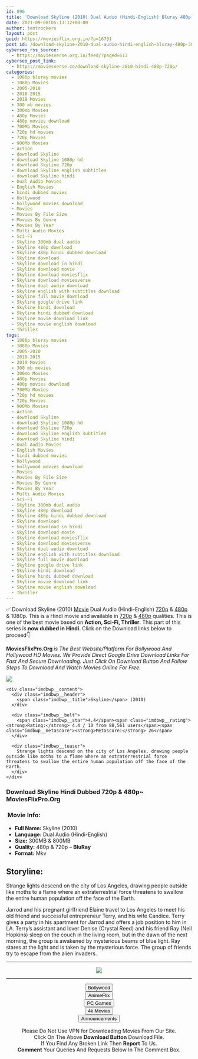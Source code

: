 ```yaml
---
id: 896
title: 'Download Skyline (2010) Dual Audio (Hindi-English) Bluray 480p [300MB] || 720p [800MB]'
date: 2021-09-08T05:13:12+00:00
author: tentrockers
layout: post
guid: https://moviesflix.org.in/?p=16791
post id: /download-skyline-2010-dual-audio-hindi-english-bluray-480p-300mb-720p-800mb/
cyberseo_rss_source:
  - https://moviesverse.org.in/feed/?paged=513
cyberseo_post_link:
  - https://moviesverse.co/download-skyline-2010-hindi-480p-720p/
categories:
  - 1080p bluray movies
  - 1080p Movies
  - 2005-2010
  - 2010-2015
  - 2019 Movies
  - 300 mb movies
  - 300mb Movies
  - 480p Movies
  - 480p movies download
  - 700Mb Movies
  - 720p hd movies
  - 720p Movies
  - 900Mb Movies
  - Action
  - download Skyline
  - download Skyline 1080p hd
  - download Skyline 720p
  - download Skyline english subtitles
  - download Skyline hindi
  - Dual Audio Movies
  - English Movies
  - hindi dubbed movies
  - Hollywood
  - hollywood movies download
  - Movies
  - Movies By File Size
  - Movies By Genre
  - Movies By Year
  - Multi Audio Movies
  - Sci-Fi
  - Skyline 300mb dual audio
  - Skyline 480p download
  - Skyline 480p hindi dubbed download
  - Skyline download
  - Skyline download in hindi
  - Skyline download movie
  - Skyline download moviesflix
  - Skyline download moviesverse
  - Skyline dual audio download
  - Skyline english with subtitles download
  - Skyline full movie download
  - Skyline google drive link
  - Skyline hindi download
  - Skyline hindi dubbed download
  - Skyline movie download link
  - Skyline movie english download
  - Thriller
tags:
  - 1080p bluray movies
  - 1080p Movies
  - 2005-2010
  - 2010-2015
  - 2019 Movies
  - 300 mb movies
  - 300mb Movies
  - 480p Movies
  - 480p movies download
  - 700Mb Movies
  - 720p hd movies
  - 720p Movies
  - 900Mb Movies
  - Action
  - download Skyline
  - download Skyline 1080p hd
  - download Skyline 720p
  - download Skyline english subtitles
  - download Skyline hindi
  - Dual Audio Movies
  - English Movies
  - hindi dubbed movies
  - Hollywood
  - hollywood movies download
  - Movies
  - Movies By File Size
  - Movies By Genre
  - Movies By Year
  - Multi Audio Movies
  - Sci-Fi
  - Skyline 300mb dual audio
  - Skyline 480p download
  - Skyline 480p hindi dubbed download
  - Skyline download
  - Skyline download in hindi
  - Skyline download movie
  - Skyline download moviesflix
  - Skyline download moviesverse
  - Skyline dual audio download
  - Skyline english with subtitles download
  - Skyline full movie download
  - Skyline google drive link
  - Skyline hindi download
  - Skyline hindi dubbed download
  - Skyline movie download link
  - Skyline movie english download
  - Thriller
---
```

<div class="thecontent clearfix">
  <p>
    ✅ Download Skyline (2010) <a href="https://moviesverse.co/category/movies/" data-wpel-link="internal">Movie</a> Dual Audio (Hindi-English) <a href="https://moviesverse.co/720p-movies/" data-wpel-link="internal">720p</a>&nbsp;&&nbsp;<a href="https://moviesverse.co/480p-movies/" data-wpel-link="internal">480p</a> & 1080p. This is a Hindi movie and available in <a href="https://moviesverse.co/720p-movies/" data-wpel-link="internal">720p</a>&nbsp;&&nbsp;<a href="https://moviesverse.co/480p-movies/" data-wpel-link="internal">480p</a> qualities. This is one of the best movie based on <strong>Action, Sci-Fi, Thriller</strong>. This part of this series is <strong>now dubbed in <span>Hindi.&nbsp;</span></strong><span>Click on the Download links below to proceed👇</span>
  </p>
  
  <p>
    <strong><span>MoviesFlixPro.Org&nbsp;</span></strong><em>is The Best Website/Platform For Bollywood And Hollywood HD Movies. We Provide Direct Google Drive Download Links For Fast And Secure Downloading. Just Click On Download Button And Follow Steps To&nbsp;Download And Watch Movies Online For Free.</em>
  </p>
  
  <div class="imdbwp imdbwp--movie dark">
    <div class="imdbwp__thumb">
      <a class="imdbwp__link" target="_blank" title="Skyline" href="https://www.imdb.com/title/tt1564585/" rel="nofollow external noopener noreferrer" data-wpel-link="external"><img class="imdbwp__img" src="https://m.media-amazon.com/images/M/MV5BMjAwNDkwOTc5M15BMl5BanBnXkFtZTcwMTE2MTMwNA@@._V1_SX300.jpg" /></a>
    </div>
    
    <div class="imdbwp__content">
      <div class="imdbwp__header">
        <span class="imdbwp__title">Skyline</span> (2010)
      </div>
      
      <div class="imdbwp__belt">
        <span class="imdbwp__star">4.4</span><span class="imdbwp__rating"><strong>Rating:</strong> 4.4 / 10 from 88,561 users</span><span class="imdbwp__metascore"><strong>Metascore:</strong> 26</span>
      </div>
      
      <div class="imdbwp__teaser">
        Strange lights descend on the city of Los Angeles, drawing people outside like moths to a flame where an extraterrestrial force threatens to swallow the entire human population off the face of the Earth.
      </div>
    </div>
  </div>
  
  <h3>
    <span>Download Skyline Hindi Dubbed 720p & 480p~ MoviesFlixPro.Org</span>
  </h3>
  
  <h3>
    <span>&nbsp;Movie Info:&nbsp;</span>
  </h3>
  
  <ul>
    <li>
      <strong>Full Name: </strong>Skyline (2010)
    </li>
    <li>
      <strong>Language:</strong> Dual Audio (Hindi-English)
    </li>
    <li>
      <strong>Size:</strong> 300MB & 800MB
    </li>
    <li>
      <strong>Quality:</strong> 480p & 720p – <span><strong>BluRay</strong></span>
    </li>
    <li>
      <strong>Format:</strong>&nbsp;Mkv
    </li>
  </ul>
  
  <h2>
    <span>Storyline:</span>
  </h2>
  
  <p>
    Strange lights descend on the city of Los Angeles, drawing people outside like moths to a flame where an extraterrestrial force threatens to swallow the entire human population off the face of the Earth.
  </p>
  
  <div>
    Jarrod and his pregnant girlfriend Elaine travel to Los Angeles to meet his old friend and successful entrepreneur Terry, and his wife Candice. Terry gives a party in his apartment for Jarrod and offers a job position to him in LA. Terry’s assistant and lover Denise (Crystal Reed) and his friend Ray (Neil Hopkins) sleep on the couch in the living room, but in the dawn of the next morning, the group is awakened by mysterious beams of blue light. Ray stares at the light and is taken by the mysterious force. The group of friends try to escape from the alien invaders.
  </div></p>
</div>

<center>
  </p> 
  
  <hr />
  
  <p>
    <a href="http://gdrivepro.xyz/join.php" data-wpel-link="external" target="_blank" rel="nofollow external noopener noreferrer"><img src="https://i.imgur.com/FhMdWdW.png" /></a>
  </p>
  
  <hr />
  
  <p>
    <a href="https://dogemovies.xyz" target="_blank" data-wpel-link="external" rel="nofollow external noopener noreferrer"><button class="button button5">Bollywood</button></a><br /> <a href="https://animeflix.in" target="_blank" data-wpel-link="external" rel="nofollow external noopener noreferrer"><button class="button button5">AnimeFlix</button></a><br /> <a href="https://gamesflix.net/" target="_blank" data-wpel-link="external" rel="nofollow external noopener noreferrer"><button class="button button5">PC Games</button></a><br /> <a href="https://uhdmovies.in" target="_blank" data-wpel-link="external" rel="nofollow external noopener noreferrer"><button class="button button5">4k Movies</button></a><br /> <a href="https://moviesverse.co/announcements/" target="_blank" data-wpel-link="internal" rel="noopener"><button class="button button5">Announcements</button></a>
  </p>
  
  <div class="alert alert-danger">
    Please Do Not Use VPN for Downloading Movies From Our Site.
  </div>
  
  <div class="alert alert-success">
    Click On The Above <strong>Download Button</strong> Download File.
  </div>
  
  <div class="alert alert-warning">
    If You Find Any Broken Link Then <strong>Report</strong> To Us.
  </div>
  
  <div class="alert alert-info">
    <strong>Comment</strong> Your Queries And Requests Below In The Comment Box.
  </div>
  
  <p>
    </center>
  </p>